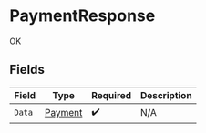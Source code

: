# PaymentResponse

OK


## Fields

| Field                                         | Type                                          | Required                                      | Description                                   |
| --------------------------------------------- | --------------------------------------------- | --------------------------------------------- | --------------------------------------------- |
| `Data`                                        | [Payment](../../Models/Components/Payment.md) | :heavy_check_mark:                            | N/A                                           |